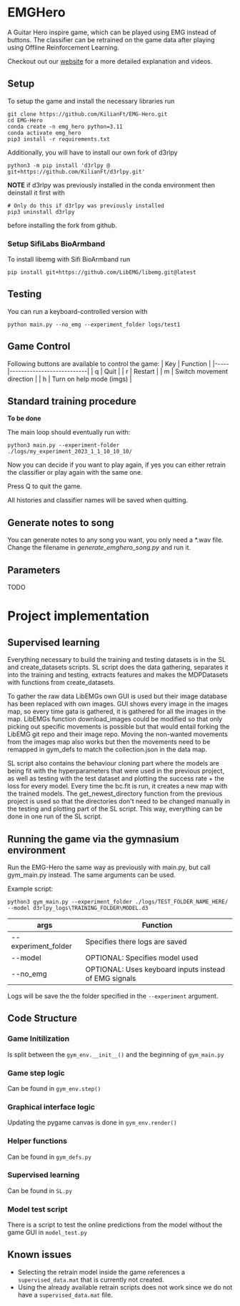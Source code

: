 # EMGHero
A Guitar Hero inspire game, which can be played using EMG instead of buttons. The classifier can be retrained on the game data after playing using Offline Reinforcement Learning.

Checkout out our [website](https://sites.google.com/view/bionic-limb-rl) for a more detailed explanation and videos.

## Setup
To setup the game and install the necessary libraries run
```
git clone https://github.com/KilianFt/EMG-Hero.git
cd EMG-Hero
conda create -n emg_hero python=3.11
conda activate emg_hero
pip3 install -r requirements.txt
```
Additionally, you will have to install our own fork of d3rlpy
```
python3 -m pip install 'd3rlpy @ git+https://github.com/KilianFt/d3rlpy.git'
```
**NOTE** if d3rlpy was previously installed in the conda environment then deinstall it first with
```
# Only do this if d3rlpy was previously installed
pip3 uninstall d3rlpy
```
before installing the fork from github.

### Setup SifiLabs BioArmband
To install libemg with Sifi BioArmband run
```
pip install git+https://github.com/LibEMG/libemg.git@latest
```

## Testing
You can run a keyboard-controlled version with
```
python main.py --no_emg --experiment_folder logs/test1
```

## Game Control
Following buttons are available to control the game:
| Key | Function                  |
|-----|---------------------------|
| q   | Quit                      |
| r   | Restart                   |
| m   | Switch movement direction |
| h   | Turn on help mode (imgs)  |

## Standard training procedure
**To be done**

The main loop should eventually run with:
```
python3 main.py --experiment-folder ./logs/my_experiment_2023_1_1_10_10_10/
```
Now you can decide if you want to play again, if yes you can either retrain the classifier or play again with the same one.

Press Q to quit the game.

All histories and classifier names will be saved when quitting.

## Generate notes to song
You can generate notes to any song you want, you only need a *.wav file. Change the filename in *generate_emghero_song.py* and run it.

## Parameters
TODO

# Project implementation

## Supervised learning 
Everything necessary to build the training and testing datasets is in the SL and create_datasets scripts.
SL script does the data gathering, separates it into the training and testing, extracts features and makes the MDPDatasets with functions from create_datasets.

To gather the raw data LibEMGs own GUI is used but their image database has been replaced with own images.
GUI shows every image in the images map, so every time gata is gathered, it is gathered for all the images in the map. LibEMGs function download_images could be modified so that only picking out specific movements is possible but that would entail forking the LibEMG git repo and their image repo. Moving the non-wanted movements from the images map also works but then the movements need to be remapped in gym_defs to match the collection.json in the data map. 

SL script also contains the behaviour cloning part where the models are being fit with the hyperparameters that were used in the previous project, as well as testing with the test dataset and plotting the success rate + the loss for every model. Every time the bc.fit is run, it creates a new map with the trained models. The get_newest_directory function from the previous project is used so that the directories don't need to be changed manually in the testing and plotting part of the SL script. This way, everything can be done in one run of the SL script.

## Running the game via the gymnasium environment
Run the EMG-Hero the same way as previously with main.py, but call gym_main.py instead. The same arguments can be used.

Example script:
```
python3 gym_main.py --experiment_folder ./logs/TEST_FOLDER_NAME_HERE/ --model d3rlpy_logs\TRAINING_FOLDER\MODEL.d3
```

| args                 | Function                       |
|----------------------|--------------------------------|
| --experiment_folder  | Specifies there logs are saved |
| --model              | OPTIONAL: Specifies model used |
| --no_emg             | OPTIONAL: Uses keyboard inputs instead of EMG signals |

Logs will be save the the folder specified in the `--experiment` argument.

## Code Structure

### Game Initilization
Is split between the `gym_env.__init__()` and the beginning of `gym_main.py`

### Game step logic
Can be found in `gym_env.step()`

### Graphical interface logic
Updating the pygame canvas is done in `gym_env.render()`

### Helper functions 
Can be found in `gym_defs.py`

### Supervised learning
Can be found in `SL.py`

### Model test script
There is a script to test the online predictions from the model without the game GUI in `model_test.py`


## Known issues
- Selecting the retrain model inside the game references a `supervised_data.mat` that is currently not created.
- Using the already available retrain scripts does not work since we do not have a `supervised_data.mat` file.

